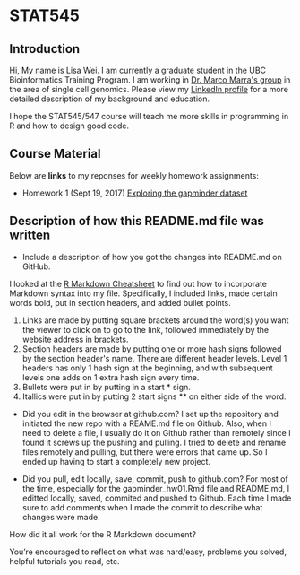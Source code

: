 # STAT545

## Introduction   

Hi, My name is Lisa Wei. I am currently a graduate student in the UBC Bioinformatics Training Program. I am working in [Dr. Marco Marra's group](http://www.bcgsc.ca/faculty/mmarra) in the area of single cell genomics. Please view my [LinkedIn profile](https://ca.linkedin.com/in/lisa-wei-7806a373) for a more detailed description of my background and education.

I hope the STAT545/547 course will teach me more skills in programming in R and how to design good code.

## Course Material

Below are **links** to my reponses for weekly homework assignments:

* Homework 1 (Sept 19, 2017) 
[Exploring the gapminder dataset](gapminder_hw01.md)

## Description of how this README.md file was written

* Include a description of how you got the changes into README.md on GitHub.

I looked at the [R Markdown Cheatsheet](https://www.rstudio.com/wp-content/uploads/2015/02/rmarkdown-cheatsheet.pdf) to find out how to incorporate Markdown syntax into my file. Specifically, I included links, made certain words bold, put in section headers, and added bullet points.
1. Links are made by putting square brackets around the word(s) you want the viewer to click on to go to the link, followed immediately by the website address in brackets.
2. Section headers are made by putting one or more hash signs followed by the section header's name. There are different header levels. Level 1 headers has only 1 hash sign at the beginning, and with subsequent levels one adds on 1 extra hash sign every time.
3. Bullets were put in by putting in a start * sign.
4. Itallics were put in by putting 2 start signs ** on either side of the word.


* Did you edit in the browser at github.com?
I set up the repository and initiated the new repo with a REAME.md file on Github. Also, when I need to delete a file, I usually do it on Github rather than remotely since I found it screws up the pushing and pulling. I tried to delete and rename files remotely and pulling, but there were errors that came up. So I ended up having to start a completely new project.

* Did you pull, edit locally, save, commit, push to github.com?
For most of the time, especially for the gapminder_hw01.Rmd file and README.md, I editted locally, saved, commited and pushed to Github. Each time I made sure to add comments when I made the commit to describe what changes were made.

How did it all work for the R Markdown document?

You’re encouraged to reflect on what was hard/easy, problems you solved, helpful tutorials you read, etc. 
